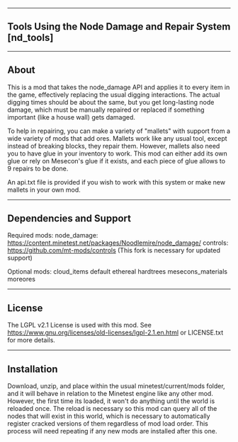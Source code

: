 -------------------------------------------------------------------------------------------------------------
Tools Using the Node Damage and Repair System
[nd_tools]
-------------------------------------------------------------------------------------------------------------

-------------------------------------------------------------------------------------------------------------
About
-------------------------------------------------------------------------------------------------------------
This is a mod that takes the node_damage API and applies it to every item in the game, effectively replacing the usual digging interactions. The actual digging times should be about the same, but you get long-lasting node damage, which must be manually repaired or replaced if something important (like a house wall) gets damaged.

To help in repairing, you can make a variety of "mallets" with support from a wide variety of mods that add ores. Mallets work like any usual tool, except instead of breaking blocks, they repair them. However, mallets also need you to have glue in your inventory to work. This mod can either add its own glue or rely on Mesecon's glue if it exists, and each piece of glue allows to 9 repairs to be done.

An api.txt file is provided if you wish to work with this system or make new mallets in your own mod.

-------------------------------------------------------------------------------------------------------------
Dependencies and Support
-------------------------------------------------------------------------------------------------------------
Required mods:
	node\_damage: https://content.minetest.net/packages/Noodlemire/node_damage/
	controls: https://github.com/mt-mods/controls (This fork is necessary for updated support)

Optional mods:
	cloud_items
	default
	ethereal
	hardtrees
	mesecons_materials
	moreores

-------------------------------------------------------------------------------------------------------------
License
-------------------------------------------------------------------------------------------------------------
The LGPL v2.1 License is used with this mod. See https://www.gnu.org/licenses/old-licenses/lgpl-2.1.en.html or LICENSE.txt for more details.

-------------------------------------------------------------------------------------------------------------
Installation
-------------------------------------------------------------------------------------------------------------
Download, unzip, and place within the usual minetest/current/mods folder, and it will behave in relation to the Minetest engine like any other mod. However, the first time its loaded, it won't do anything until the world is reloaded once. The reload is necessary so this mod can query all of the nodes that will exist in this world, which is necessary to automatically register cracked versions of them regardless of mod load order. This process will need repeating if any new mods are installed after this one.
